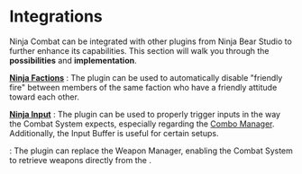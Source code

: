 # Integrations
<primary-label ref="combat"/>

Ninja Combat can be integrated with other plugins from Ninja Bear Studio to further enhance its capabilities. This 
section will walk you through the **possibilities** and **implementation**.

**[Ninja Factions](cbt_integration_factions.md)**
: The **[](fct_overview.md)** plugin can be used to automatically disable "friendly fire" between members 
of the same faction who have a friendly attitude toward each other.

**[Ninja Input](cbt_integration_input.md)**
: The **[](ipt_overview.md)** plugin can be used to properly trigger inputs in the way the Combat System 
expects, especially regarding the [Combo Manager](cbt_combo_system.md). Additionally, the Input Buffer is useful for certain setups.

**[](cbt_integration_inventory.md)**
: The **[](inv_overview.md)** plugin can replace the Weapon Manager, enabling the Combat System to
retrieve weapons directly from the [](inv_inventory_manager.md).
